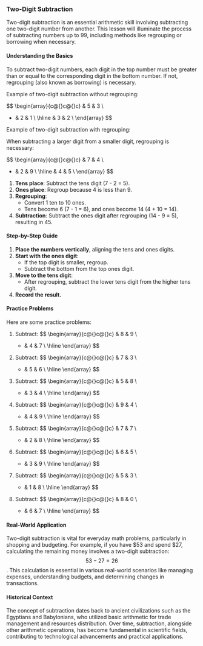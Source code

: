 ### Two-Digit Subtraction

Two-digit subtraction is an essential arithmetic skill involving subtracting one two-digit number from another. This lesson will illuminate the process of subtracting numbers up to 99, including methods like regrouping or borrowing when necessary.

#### Understanding the Basics

To subtract two-digit numbers, each digit in the top number must be greater than or equal to the corresponding digit in the bottom number. If not, regrouping (also known as borrowing) is necessary.

Example of two-digit subtraction without regrouping:

$$
\begin{array}{c@{}c@{}c}
  & 5 & 3 \\
- & 2 & 1 \\
\hline
  & 3 & 2 \\
\end{array}
$$

Example of two-digit subtraction with regrouping:

When subtracting a larger digit from a smaller digit, regrouping is necessary:

$$
\begin{array}{c@{}c@{}c}
  & 7 & 4 \\
- & 2 & 9 \\
\hline
  & 4 & 5 \\
\end{array}
$$

1. **Tens place**: Subtract the tens digit (7 - 2 = 5).
2. **Ones place**: Regroup because 4 is less than 9. 
3. **Regrouping**:
   - Convert 1 ten to 10 ones.
   - Tens become 6 (7 - 1 = 6), and ones become 14 (4 + 10 = 14).
4. **Subtraction**: Subtract the ones digit after regrouping (14 - 9 = 5), resulting in 45.

#### Step-by-Step Guide

1. **Place the numbers vertically**, aligning the tens and ones digits.
2. **Start with the ones digit**:
    - If the top digit is smaller, regroup.
    - Subtract the bottom from the top ones digit.
3. **Move to the tens digit**:
    - After regrouping, subtract the lower tens digit from the higher tens digit.
4. **Record the result.**

#### Practice Problems

Here are some practice problems:

1. Subtract:
   $$
   \begin{array}{c@{}c@{}c}
     & 8 & 9 \\
   - & 4 & 7 \\
   \hline
   \end{array}
   $$

2. Subtract:
   $$
   \begin{array}{c@{}c@{}c}
     & 7 & 3 \\
   - & 5 & 6 \\
   \hline
   \end{array}
   $$

3. Subtract:
   $$
   \begin{array}{c@{}c@{}c}
     & 5 & 8 \\
   - & 3 & 4 \\
   \hline
   \end{array}
   $$

4. Subtract:
   $$
   \begin{array}{c@{}c@{}c}
     & 9 & 4 \\
   - & 4 & 9 \\
   \hline
   \end{array}
   $$

5. Subtract:
   $$
   \begin{array}{c@{}c@{}c}
     & 7 & 7 \\
   - & 2 & 8 \\
   \hline
   \end{array}
   $$

6. Subtract:
   $$
   \begin{array}{c@{}c@{}c}
     & 6 & 5 \\
   - & 3 & 9 \\
   \hline
   \end{array}
   $$

7. Subtract:
   $$
   \begin{array}{c@{}c@{}c}
     & 5 & 3 \\
   - & 1 & 8 \\
   \hline
   \end{array}
   $$

8. Subtract:
   $$
   \begin{array}{c@{}c@{}c}
     & 8 & 0 \\
   - & 6 & 7 \\
   \hline
   \end{array}
   $$

#### Real-World Application

Two-digit subtraction is vital for everyday math problems, particularly in shopping and budgeting. For example, if you have $53 and spend $27, calculating the remaining money involves a two-digit subtraction: $$53 - 27 = 26$$. This calculation is essential in various real-world scenarios like managing expenses, understanding budgets, and determining changes in transactions.

#### Historical Context

The concept of subtraction dates back to ancient civilizations such as the Egyptians and Babylonians, who utilized basic arithmetic for trade management and resources distribution. Over time, subtraction, alongside other arithmetic operations, has become fundamental in scientific fields, contributing to technological advancements and practical applications.